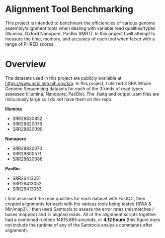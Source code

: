 ﻿# Alignment Tool Benchmarking

This project is intended to benchmark the efficiencies of various genome assembly/alignment tools when dealing with variable read qualities/types (Illumina, Oxford Nanopore, PacBio SMRT). In this project I will attempt to measure the time, memory, and accuracy of each tool when faced with a range of PHRED scores. 


# Overview

The datasets used in this project are publicly available at https://www.ncbi.nlm.nih.gov/sra. In this project, I utilized 3 SRA Whole Genome Sequencing datasets for each of the 3 kinds of read types assessed (Illumina, Nanopore, PacBio). The .fastq and output .sam files are ridiculously large so I do not have them on this repo. 


**Illumina**
- SRR28830852
- SRR28820078
- SRR28820090

**Nanopore**
- SRR28820070
- SRR28800571
- SRR28820088

**PacBio**
- SRR26413051
- SRR26413052
- SRR26413053


I first assessed the read qualities for each dataset with FastQC, then created alignments for each with the various tools being tested (BWA & Minimap2). I then used Samtools to assess the error rates (mismatches / bases mapped) and % aligned reads. All of the alignment scripts together had a combined runtime 14815.865 seconds, or **4.12 hours** (this figure does not include the runtime of any of the Samtools analysis commands after alignment). 


